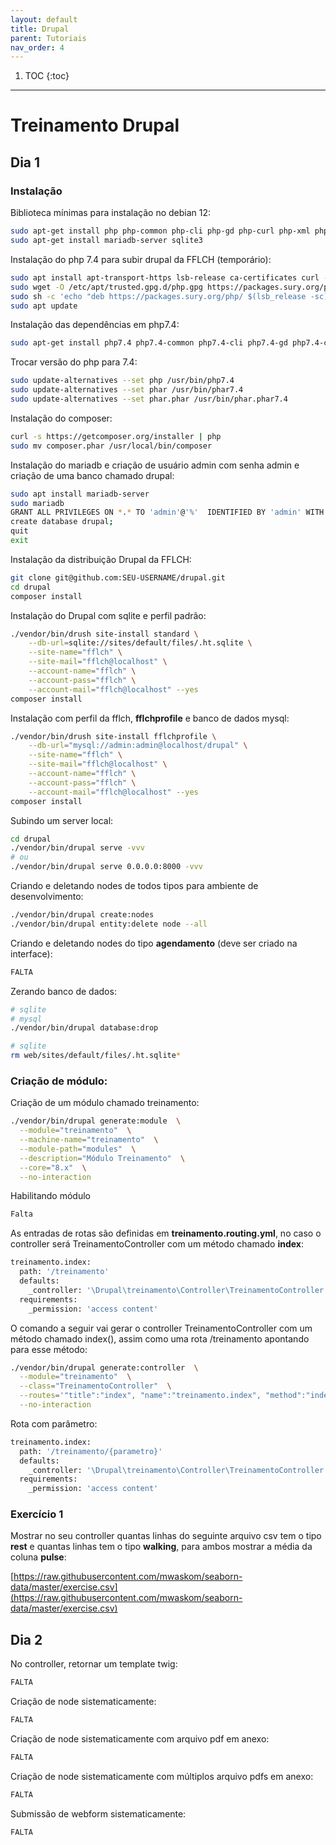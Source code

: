 ```yaml
---
layout: default
title: Drupal
parent: Tutoriais
nav_order: 4
---
```

1. TOC
{:toc}
---

# Treinamento Drupal

## Dia 1

### Instalação 

Biblioteca mínimas para instalação no debian 12:

```bash
sudo apt-get install php php-common php-cli php-gd php-curl php-xml php-mbstring php-zip php-sybase php-mysql php-sqlite3
sudo apt-get install mariadb-server sqlite3 
```

Instalação do php 7.4 para subir drupal da FFLCH (temporário):

```bash
sudo apt install apt-transport-https lsb-release ca-certificates curl -y
sudo wget -O /etc/apt/trusted.gpg.d/php.gpg https://packages.sury.org/php/apt.gpg 
sudo sh -c 'echo "deb https://packages.sury.org/php/ $(lsb_release -sc) main" > /etc/apt/sources.list.d/php.list'
sudo apt update
```

Instalação das dependências em php7.4:

```bash
sudo apt-get install php7.4 php7.4-common php7.4-cli php7.4-gd php7.4-curl php7.4-xml php7.4-mbstring php7.4-zip php7.4-sybase php7.4-sqlite3 php7.4-mysql
```

Trocar versão do php para 7.4:

```bash
sudo update-alternatives --set php /usr/bin/php7.4
sudo update-alternatives --set phar /usr/bin/phar7.4 
sudo update-alternatives --set phar.phar /usr/bin/phar.phar7.4 
```

Instalação do composer:

```bash
curl -s https://getcomposer.org/installer | php
sudo mv composer.phar /usr/local/bin/composer
```

Instalação do mariadb e criação de usuário admin com senha admin e criação de uma banco chamado drupal:
```bash
sudo apt install mariadb-server
sudo mariadb
GRANT ALL PRIVILEGES ON *.* TO 'admin'@'%'  IDENTIFIED BY 'admin' WITH GRANT OPTION;
create database drupal;
quit
exit
```

Instalação da distribuição Drupal da FFLCH: 

```bash
git clone git@github.com:SEU-USERNAME/drupal.git
cd drupal
composer install
```

Instalação do Drupal com sqlite e perfil padrão:

```bash
./vendor/bin/drush site-install standard \
    --db-url=sqlite://sites/default/files/.ht.sqlite \
    --site-name="fflch" \
    --site-mail="fflch@localhost" \
    --account-name="fflch" \
    --account-pass="fflch" \
    --account-mail="fflch@localhost" --yes
composer install
```

Instalação com perfil da fflch, **fflchprofile** e banco de dados mysql:
```bash
./vendor/bin/drush site-install fflchprofile \
    --db-url="mysql://admin:admin@localhost/drupal" \
    --site-name="fflch" \
    --site-mail="fflch@localhost" \
    --account-name="fflch" \
    --account-pass="fflch" \
    --account-mail="fflch@localhost" --yes
composer install
```

Subindo um server local:
```bash
cd drupal
./vendor/bin/drupal serve -vvv
# ou
./vendor/bin/drupal serve 0.0.0.0:8000 -vvv
```

Criando e deletando nodes de todos tipos para ambiente de desenvolvimento:

```bash
./vendor/bin/drupal create:nodes
./vendor/bin/drupal entity:delete node --all
```

Criando e deletando nodes do tipo **agendamento** (deve ser criado na interface):

```bash
FALTA
```

Zerando banco de dados:
```bash
# sqlite
# mysql
./vendor/bin/drupal database:drop

# sqlite
rm web/sites/default/files/.ht.sqlite*
```

### Criação de módulo:

Criação de um módulo chamado treinamento:

```bash
./vendor/bin/drupal generate:module  \
  --module="treinamento"  \
  --machine-name="treinamento"  \
  --module-path="modules"  \
  --description="Módulo Treinamento"  \
  --core="8.x"  \
  --no-interaction
```

Habilitando módulo

```bash
Falta
```

As entradas de rotas são definidas em **treinamento.routing.yml**, no caso o controller será TreinamentoController com um método chamado **index**:

```bash
treinamento.index:
  path: '/treinamento'
  defaults:
    _controller: '\Drupal\treinamento\Controller\TreinamentoController::index'
  requirements:
    _permission: 'access content'
```

O comando a seguir vai gerar o controller TreinamentoController com um método chamado index(), assim como uma rota /treinamento apontando para esse método:

```bash
./vendor/bin/drupal generate:controller  \
  --module="treinamento"  \
  --class="TreinamentoController"  \
  --routes='"title":"index", "name":"treinamento.index", "method":"index", "path":"/treinamento"'  \
  --no-interaction
```

Rota com parâmetro:

```bash
treinamento.index:
  path: '/treinamento/{parametro}'
  defaults:
    _controller: '\Drupal\treinamento\Controller\TreinamentoController::index'
  requirements:
    _permission: 'access content'
```
### Exercício 1

Mostrar no seu controller quantas linhas do seguinte arquivo csv tem o tipo **rest** e quantas linhas tem o tipo **walking**, para ambos mostrar a média da coluna **pulse**:

[https://raw.githubusercontent.com/mwaskom/seaborn-data/master/exercise.csv](https://raw.githubusercontent.com/mwaskom/seaborn-data/master/exercise.csv)

## Dia 2
No controller, retornar um template twig:

```bash
FALTA
```

Criação de node sistematicamente:

```bash
FALTA
```

Criação de node sistematicamente com arquivo pdf em anexo:

```bash
FALTA
```

Criação de node sistematicamente com múltiplos arquivo pdfs em anexo:

```bash
FALTA
```

Submissão de webform sistematicamente:

```bash
FALTA
```





